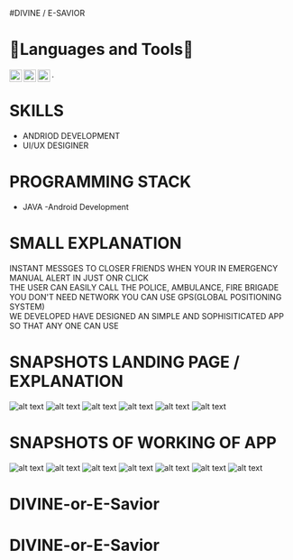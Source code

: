 #DIVINE / E-SAVIOR


# 🔨Languages and Tools🔨  

<img align="left" alt="java" width="22px" src="https://logos-download.com/wp-content/uploads/2016/10/Java_logo_icon.png" />     
<img align="left" alt="git" width="22px" src="https://git-scm.com/images/logos/downloads/Git-Icon-1788C.png" />    
<img align="left" alt="github" width="22px" src="https://image.flaticon.com/icons/png/512/25/25231.png" /> .      


# SKILLS

- ANDRIOD DEVELOPMENT
- UI/UX DESIGINER


#  PROGRAMMING STACK

- JAVA
-Android Development


# SMALL EXPLANATION

INSTANT MESSGES TO CLOSER FRIENDS WHEN YOUR IN EMERGENCY  
MANUAL ALERT IN JUST ONR CLICK  
THE USER CAN EASILY CALL THE POLICE, AMBULANCE, FIRE BRIGADE  
YOU DON'T NEED NETWORK YOU CAN USE GPS(GLOBAL POSITIONING SYSTEM)  
WE DEVELOPED HAVE DESIGNED AN SIMPLE AND SOPHISITICATED APP SO THAT ANY ONE CAN USE   


# SNAPSHOTS LANDING PAGE / EXPLANATION 

![alt text](https://github.com/nabaratanpatra/DIVINE/blob/main/Screensort/load1.JPG?raw=true)
![alt text](https://github.com/nabaratanpatra/DIVINE/blob/main/Screensort/load2.JPG?raw=true)
![alt text](https://github.com/nabaratanpatra/DIVINE/blob/main/Screensort/load3.JPG?raw=true)
![alt text](https://github.com/nabaratanpatra/DIVINE/blob/main/Screensort/load4.JPG?raw=true)
![alt text](https://github.com/nabaratanpatra/DIVINE/blob/main/Screensort/load5.JPG?raw=true)
![alt text](https://github.com/nabaratanpatra/DIVINE/blob/main/Screensort/load6.JPG?raw=true)


# SNAPSHOTS OF WORKING OF APP 

![alt text](https://github.com/pankaz20/DIVINE-or-E-Savior/blob/main/Screensort/snap1.JPG?raw=true)
![alt text](https://github.com/pankaz20/DIVINE-or-E-Savior/blob/main/Screensort/snap2.JPG?raw=true)
![alt text](https://github.com/pankaz20/DIVINE-or-E-Savior/main/Screensort/snap3.JPG?raw=true)
![alt text](https://github.com/pankaz20/DIVINE-or-E-Savior/blob/main/Screensort/snap4.JPG?raw=true)
![alt text](https://github.com/pankaz20/DIVINE-or-E-Savior/blob/main/Screensort/snap5.JPG?raw=true)
![alt text](https://github.com/pankaz20/DIVINE-or-E-Savior/blob/main/Screensort/snap6.JPG?raw=true)
![alt text](https://github.com/pankaz20/DIVINE-or-E-Savior/blob/main/Screensort/snap8.JPG?raw=true)

# DIVINE-or-E-Savior
# DIVINE-or-E-Savior
